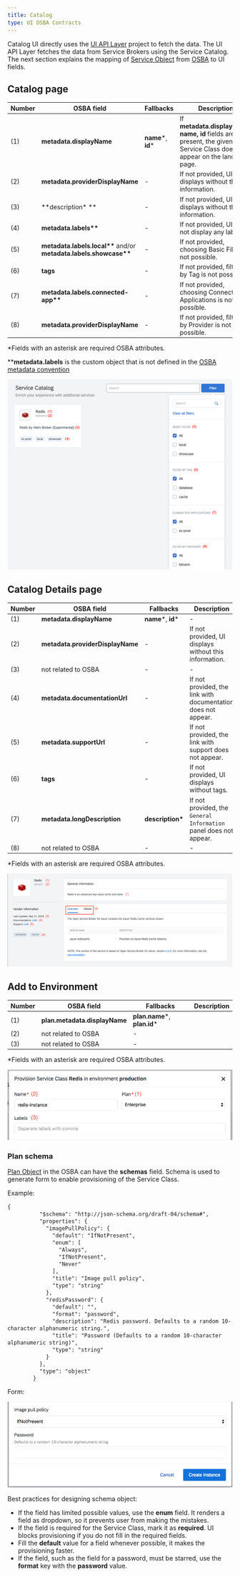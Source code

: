```yaml
---
title: Catalog
type: UI OSBA Contracts
---
```


Catalog UI directly uses the [UI API Layer](https://github.com/kyma-project/kyma/tree/master/components/ui-api-layer) project to fetch the data. The UI API Layer fetches the data from Service Brokers using the Service Catalog. The next section explains the mapping of [Service Object](https://github.com/openservicebrokerapi/servicebroker/blob/v2.13/spec.md#catalog-management) from [OSBA](https://openservicebrokerapi.org/) to UI fields.

## Catalog page

| Number | OSBA field                        | Fallbacks  | Description                                                                                                                |
| ------ | --------------------------------- | ---------- | -------------------------------------------------------------------------------------------------------------------------- |
| (1)    | **metadata.displayName**              | **name***, **id***| If **metadata.displayName, name, id** fields are not present, the given Service Class does not appear on the landing page. |
| (2)    | **metadata.providerDisplayName**      | -          | If not provided, UI displays without this information.                                                                     |
| (3)    | **description\* **                     | -          | If not provided, UI displays without this information.                                                                     |
| (4)    | **metadata.labels\*\***               | -          | If not provided, UI does not display any labels.                                                                           |
| (5)    | **metadata.labels.local\*\*** and/or **metadata.labels.showcase\*\*** | - | If not provided, choosing Basic Filter is not possible.                                                 |
| (6)    | **tags**                              | -          | If not provided, filtering by Tag is not possible.                                                                         |
| (7)    | **metadata.labels.connected-app\*\*** | -          | If not provided, choosing Connected Applications is not possible.                                                          |
| (8)    | **metadata.providerDisplayName**      | -          | If not provided, filtering by Provider is not possible.                                                                    |

\*Fields with an asterisk are required OSBA attributes.

\*\***metadata.labels** is the custom object that is not defined in the [OSBA metadata convention](https://github.com/openservicebrokerapi/servicebroker/blob/master/profile.md#service-metadata)

![alt text](./assets/screen-catalog-page.png 'Catalog')

## Catalog Details page

| Number | OSBA field                   | Fallbacks      | Description                                                       |
| ------ | ---------------------------- | -------------- | ----------------------------------------------------------------- |
| (1)    | **metadata.displayName**         | **name***, **id***     | -                                                                 |
| (2)    | **metadata.providerDisplayName** | -              | If not provided, UI displays without this information.            |
| (3)    | not related to OSBA          | -              | -                                                                 |
| (4)    | **metadata.documentationUrl**    | -              | If not provided, the link with documentation does not appear.     |
| (5)    | **metadata.supportUrl**          | -              | If not provided, the link with support does not appear.           |
| (6)    | **tags**                         | -              | If not provided, UI displays without tags.                        |
| (7)    | **metadata.longDescription**     | **description\***  | If not provided, the `General Information` panel does not appear. |
| (8)    | not related to OSBA          | -              | -                                                                 |

\*Fields with an asterisk are required OSBA attributes.

![alt text](./assets/screen-catalog-details-page.png 'Catalog Details')

## Add to Environment

| Number | OSBA field                | Fallbacks            | Description |
| ------ | ------------------------- | -------------------- | ----------- |
| (1)    | **plan.metadata.displayName** | **plan.name***, **plan.id*** |             |
| (2)    | not related to OSBA       | -                    |             |
| (3)    | not related to OSBA       | -                    |             |

\*Fields with an asterisk are required OSBA attributes.

![alt text](./assets/screen-add-to-environment.png 'Add to Environment')

### Plan schema

[Plan Object](https://github.com/openservicebrokerapi/servicebroker/blob/v2.13/spec.md#schema-object) in the OSBA can have the **schemas** field. Schema is used to generate form to enable provisioning of the Service Class.

Example:

```
{
          "$schema": "http://json-schema.org/draft-04/schema#",
          "properties": {
            "imagePullPolicy": {
              "default": "IfNotPresent",
              "enum": [
                "Always",
                "IfNotPresent",
                "Never"
              ],
              "title": "Image pull policy",
              "type": "string"
            },
            "redisPassword": {
              "default": "",
              "format": "password",
              "description": "Redis password. Defaults to a random 10-character alphanumeric string.",
              "title": "Password (Defaults to a random 10-character alphanumeric string)",
              "type": "string"
            }
          },
          "type": "object"
        }
```

Form:

![alt text](./assets/screen-schema-form.png 'SchemaForm')

Best practices for designing schema object:

* If the field has limited possible values, use the **enum** field. It renders a field as dropdown, so it prevents user from making the mistakes.
* If the field is required for the Service Class, mark it as **required**. UI blocks provisioning if you do not fill in the required fields.
* Fill the **default** value for a field whenever possible, it makes the provisioning faster.
* If the field, such as the field for a password, must be starred, use the **format** key with the **password** value.
